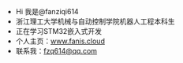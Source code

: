 - Hi 我是@fanziqi614
- 浙江理工大学机械与自动控制学院机器人工程本科生
- 正在学习STM32嵌入式开发
- 个人主页：www.fanis.cloud
- 联系我：fzq614@qq.com
